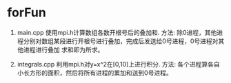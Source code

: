 ﻿forFun
======

1. main.cpp 使用mpi.h计算数组各数开根号后的叠加和.
方法: 除0进程，其他进程分别对数组某段进行开根号进行叠加，完成后发送给0号进程，0号进程对其他进程进行叠加
求和即为所求。

2. integrals.cpp 利用mpi.h对y=x^2在[0,10]上进行积分.
方法: 各个进程算各自小长方形的面积，然后将所有进程的累加和送到0号进程。